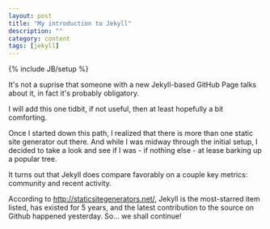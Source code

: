 ```yaml
---
layout: post
title: "My introduction to Jekyll"
description: ""
category: content
tags: [jekyll]
---
```

{% include JB/setup %}

It's not a suprise that someone with a new Jekyll-based GitHub Page talks about it, in fact it's probably obligatory. 

I will add this one tidbit, if not useful, then at least hopefully a bit comforting.

Once I started down this path, I realized that there is more than one static site generator out there. And while I was midway through the initial setup, I decided to take a look and see if I was - if nothing else - at lease barking up a popular tree.

It turns out that Jekyll does compare favorably on a couple key metrics: community and recent activity.

According to http://staticsitegenerators.net/, Jekyll is the most-starred item listed, has existed for 5 years, and the latest contribution to the source on Github happened yesterday. So... we shall continue!